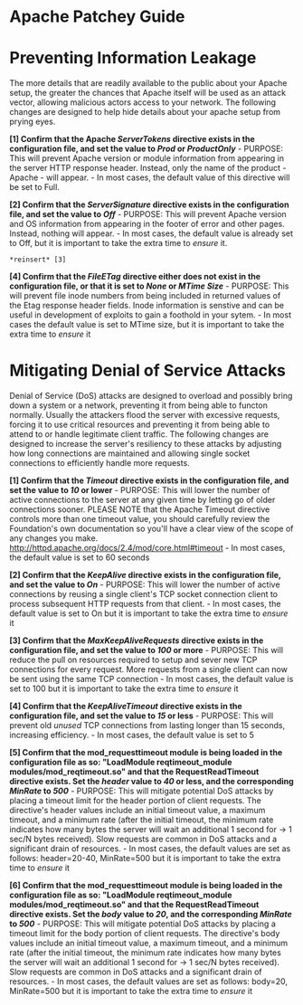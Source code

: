 # Apache Patchey Guide


# Preventing Information Leakage

The more details that are readily available to the public about your Apache setup, the greater the chances that Apache itself will be used as an attack vector, allowing malicious actors access to your network. The following changes are designed to help hide details about your apache setup from prying eyes.

**[1] Confirm that the Apache *ServerTokens* directive exists in the configuration file, and set the value to *Prod* or *ProductOnly***
    - PURPOSE: This will prevent Apache version or module information from appearing in the server HTTP response header. Instead, only the name of the product - Apache - will appear. 
    - In most cases, the default value of this directive will be set to Full.

**[2] Confirm that the *ServerSignature* directive exists in the configuration file, and set the value to *Off***
    - PURPOSE: This will prevent Apache version and OS information from appearing in the footer of error and other pages. Instead, nothing will appear.
    - In most cases, the default value is already set to Off, but it is important to take the extra time to *ensure* it.
    
    *reinsert* [3]
    
**[4] Confirm that the *FileETag* directive either does not exist in the configuration file, or that it is set to *None* or *MTime Size***
    - PURPOSE: This will prevent file inode numbers from being included in returned values of the Etag response header fields. Inode information is senstive and can be useful in development of exploits to gain a foothold in your sytem.
    - In most cases the default value is set to MTime size, but it is important to take the extra time to *ensure* it
    
# Mitigating Denial of Service Attacks

Denial of Service (DoS) attacks are designed to overload and possibly bring down a system or a network, preventing it from being able to functon normally. Usually the attackers flood the server with excessive requests, forcing it to use critical resources and preventing it from being able to attend to or handle legitimate client traffic. The following changes are designed to increase the server's resiliency to these attacks by adjusting how long connections are maintained and allowing single socket connections to efficiently handle more requests.

**[1] Confirm that the *Timeout* directive exists in the configuration file, and set the value to *10* or lower**
    - PURPOSE: This will lower the number of active connections to the server at any given time by letting go of older connections sooner. PLEASE NOTE that the Apache Timeout directive controls more than one timeout value, you should carefully review the Foundation's own documentation so you'll have a clear view of the scope of any changes you make. http://httpd.apache.org/docs/2.4/mod/core.html#timeout
    - In most cases, the default value is set to 60 seconds
    
**[2] Confirm that the *KeepAlive* directive exists in the configuration file, and set the value to *On***
    - PURPOSE: This will lower the number of active connections by reusing a single client's TCP socket connection client to process subsequent HTTP requests from that client. 
    - In most cases, the default value is set to On but it is important to take the extra time to *ensure* it

**[3] Confirm that the *MaxKeepAliveRequests* directive exists in the configuration file, and set the value to *100* or more**
    - PURPOSE: This will reduce the pull on resources required to setup and sever new TCP connections for every request. More requests from a single client can now be sent using the same TCP connection
    - In most cases, the default value is set to 100 but it is important to take the extra time to *ensure* it

**[4] Confirm that the *KeepAliveTimeout* directive exists in the configuration file, and set the value to *15* or less**
    - PURPOSE: This will prevent old *unused* TCP connections from lasting longer than 15 seconds, increasing efficiency.
    - In most cases, the default value is set to 5

**[5] Confirm that the mod_requesttimeout module is being loaded in the configuration file as so: "LoadModule reqtimeout_module modules/mod_reqtimeout.so" and that the RequestReadTimeout directive exists. Set the *header* value to *40* or less, and the corresponding *MinRate* to *500***
    - PURPOSE: This will mitigate potential DoS attacks by placing a timeout limit for the header portion of client requests. The directive's header values include an initial timeout value, a maximum timeout, and a minimum rate (after the initial timeout, the minimum rate indicates how many bytes the server will wait an additional 1 second for -> 1 sec/N bytes received). Slow requests are common in DoS attacks and a significant drain of resources.
    - In most cases, the default values are set as follows: header=20-40, MinRate=500 but it is important to take the extra time to *ensure* it

**[6] Confirm that the mod_requesttimeout module is being loaded in the configuration file as so: "LoadModule reqtimeout_module modules/mod_reqtimeout.so" and that the RequestReadTimeout directive exists. Set the *body* value to *20*, and the corresponding *MinRate* to *500***
    - PURPOSE: This will mitigate potential DoS attacks by placing a timeout limit for the body portion of client requests. The directive's body values include an initial timeout value, a maximum timeout, and a minimum rate (after the initial timeout, the minimum rate indicates how many bytes the server will wait an additional 1 second for -> 1 sec/N bytes received). Slow requests are common in DoS attacks and a significant drain of resources.
    - In most cases, the default values are set as follows: body=20, MinRate=500 but it is important to take the extra time to *ensure* it

